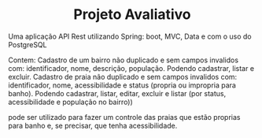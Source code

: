 <h1 align="center">Projeto Avaliativo</h1>

Uma aplicação API Rest utilizando Spring: boot, MVC, Data e com o uso do PostgreSQL

Contem: Cadastro de um bairro não duplicado e sem campos invalidos com: identificador, nome, descrição, população. Podendo cadastrar, listar e excluir.
Cadastro de praia não duplicado e sem campos invalidos com: identificador, nome, acessibilidade e status (propria ou impropria para banho). Podendo cadastrar, listar, editar, excluir e listar (por status, acessibilidade e população no bairro))

pode ser utilizado para fazer um controle das praias que estão proprias para banho e, se precisar, que tenha acessibilidade.
